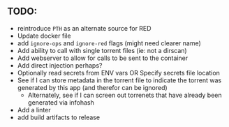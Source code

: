 ## TODO:

- reintroduce `PTH` as an alternate source for RED
- Update docker file
- add `ignore-ops` and `ignore-red` flags (might need clearer name)
- Add ability to call with single torrent files (ie: not a dirscan)
- Add webserver to allow for calls to be sent to the container
- Add direct injection perhaps?
- Optionally read secrets from ENV vars OR Specify secrets file location
- See if I can store metadata in the torrent file to indicate the torrent was generated by this app (and therefor can be ignored)
  - Alternately, see if I can screen out torrenets that have already been generated via infohash
- Add a linter
- add build artifacts to release
